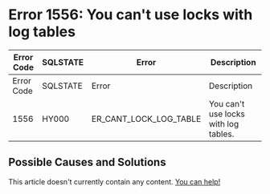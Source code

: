 
# Error 1556: You can't use locks with log tables


| Error Code | SQLSTATE | Error | Description |
| --- | --- | --- | --- |
| Error Code | SQLSTATE | Error | Description |
| 1556 | HY000 | ER_CANT_LOCK_LOG_TABLE | You can't use locks with log tables. |




## Possible Causes and Solutions


This article doesn't currently contain any content. [You can help!](/kb/en/writing-and-editing-knowledge-base-articles/)

